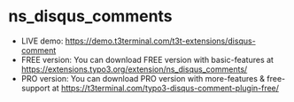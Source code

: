 # ns_disqus_comments

- LIVE demo: https://demo.t3terminal.com/t3t-extensions/disqus-comment
- FREE version: You can download FREE version with basic-features at https://extensions.typo3.org/extension/ns_disqus_comments/
- PRO version: You can download PRO version with more-features & free-support at https://t3terminal.com/typo3-disqus-comment-plugin-free/
